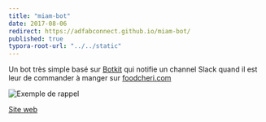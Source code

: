 ```yaml
---
title: "miam-bot"
date: 2017-08-06
redirect: https://adfabconnect.github.io/miam-bot/
published: true
typora-root-url: "../../static"
---
```

Un bot très simple basé sur [Botkit](https://github.com/howdyai/botkit) qui notifie un channel Slack quand il est leur de commander à manger sur [foodcheri.com](https://foodcheri.com)

![Exemple de rappel](/images/projets/miam-bot-slack-example.png)

[Site web]( https://adfabconnect.github.io/miam-bot/)
